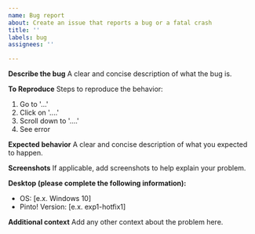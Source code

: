 ```yaml
---
name: Bug report
about: Create an issue that reports a bug or a fatal crash
title: ''
labels: bug
assignees: ''

---
```


**Describe the bug**
A clear and concise description of what the bug is.

**To Reproduce**
Steps to reproduce the behavior:
1. Go to '...'
2. Click on '....'
3. Scroll down to '....'
4. See error

**Expected behavior**
A clear and concise description of what you expected to happen.

**Screenshots**
If applicable, add screenshots to help explain your problem.

**Desktop (please complete the following information):**
- OS: [e.x. Windows 10]
- Pinto! Version: [e.x. exp1-hotfix1]

**Additional context**
Add any other context about the problem here.
